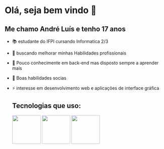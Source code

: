  # Olá, seja bem vindo 👋
 ## Me chamo André Luís e tenho 17 anos

- 📚 estudante do IFPI cursando Informatica 2/3
- 🔭 buscando melhorar minhas Habilidades profissionais 
- 🌱 Pouco conhecimente em back-end mas disposto sempre a aprender mais
- 🎯 Boas habilidades socias
- ⚡ interesse em desenvolvimento web e aplicações de interface gráfica
  
  ## Tecnologias que uso:
  
  <img src="https://cdn.jsdelivr.net/gh/devicons/devicon@latest/icons/html5/html5-plain-wordmark.svg" width="90" heigth="90" />
  <img src="https://cdn.jsdelivr.net/gh/devicons/devicon@latest/icons/css3/css3-plain-wordmark.svg" width="90" heigth="90" />
  <img src="https://cdn.jsdelivr.net/gh/devicons/devicon@latest/icons/javascript/javascript-original.svg" width="90" heigth="90" />
          
  
          
          
          

          

